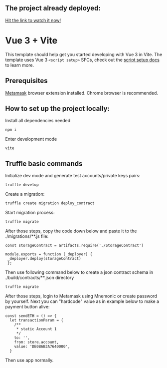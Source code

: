 ## The project already deployed:
[Hit the link to watch it now!](https://vicecitydeluxe.github.io/simple-dapp/)
# Vue 3 + Vite
This template should help get you started developing with Vue 3 in Vite. The template uses Vue 3 `<script setup>` SFCs,
check out the [script setup docs](https://v3.vuejs.org/api/sfc-script-setup.html#sfc-script-setup) to learn more.
## Prerequisites
[Metamask](https://chrome.google.com/webstore/detail/metamask/nkbihfbeogaeaoehlefnkodbefgpgknn) browser extension
installed. Chrome browser is recommended.
## How to set up the project locally:
Install all dependencies needed
```
npm i
```
Enter development mode
```
vite
```
## Truffle basic commands
Initialize dev mode and generate test accounts/private keys pairs:
```
truffle develop
```
Create a migration:
```
truffle create migration deploy_contract
```
Start migration process:
```
truffle migrate
```
After those steps, copy the code down below and paste it to the ./migrations/**.js file:
```
const storageContract = artifacts.require('./StorageContract')

module.exports = function (_deployer) {
 _deployer.deploy(storageContract)
 };
```
Then use following command below to create a json contract schema in ./build/contracts/**.json directory
```
truffle migrate
```
After those steps, login to Metamask using Mnemonic or create password by yourself.
Next you can "hardcode" value as in example below to make a payment button alive: 
```
const sendETH = () => {
  let transactionParam = {
    /**
     * static Account 1
     */
    to: '',
    from: store.account,
    value: 'DE0B6B3A7640000',
  }
```
Then use app normally.